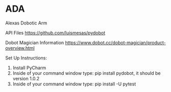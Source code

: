 # ADA
Alexas Dobotic Arm

API Files
https://github.com/luismesas/pydobot

Dobot Magician Information
https://www.dobot.cc/dobot-magician/product-overview.html

Set Up Instructions:
1. Install PyCharm
2. Inside of your command window type: pip install pydobot, it should be version 1.0.2
3. Inside of your command window type: pip install -U pytest
